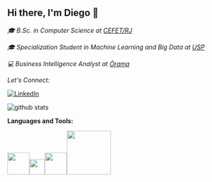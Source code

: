 <h2> Hi there, I'm Diego 👋 </h2>

<p><em>🎓 B.Sc. in Computer Science at <a href="http://www.cefet-rj.br/">CEFET/RJ</a> 
</em></p>
<p><em>🎓 Specialization Student in Machine Learning and Big Data at <a href="https://www.icmc.usp.br/">USP</a>
</em></p>
<p><em>💻 Business Intelligence Analyst at <a href="https://www.orama.com.br/">Órama</a>
</em></p>

<div align="left">
<i>Let's Connect:</i><br>

<a href="https://www.linkedin.com/in/diego-lima-64917b82/" target="_blank"><img src="https://img.shields.io/badge/LinkedIn-%230077B5.svg?&style=flat-square&logo=linkedin&logoColor=white" alt="LinkedIn"></a>

</div>

![github stats](https://github-readme-stats.vercel.app/api?username=limadiego&show_icons=true)

**Languages and Tools:** 
<p align="left">
<img src="https://i.giphy.com/media/LMt9638dO8dftAjtco/200.webp" width="50"><img src="https://media.giphy.com/media/nwqGCEEwzTjcOgX0CR/giphy.gif" width="35"><img src="https://i.giphy.com/media/IdyAQJVN2kVPNUrojM/200.webp" width="50"><img src="https://media.giphy.com/media/kH1DBkPNyZPOk0BxrM/giphy.gif" width="100">

</p>
